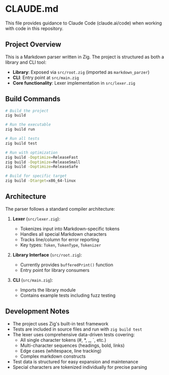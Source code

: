 # CLAUDE.md

This file provides guidance to Claude Code (claude.ai/code) when working with code in this repository.

## Project Overview

This is a Markdown parser written in Zig. The project is structured as both a library and CLI tool:
- **Library**: Exposed via `src/root.zig` (imported as `markdown_parzer`)
- **CLI**: Entry point at `src/main.zig`
- **Core functionality**: Lexer implementation in `src/lexer.zig`

## Build Commands

```bash
# Build the project
zig build

# Run the executable
zig build run

# Run all tests
zig build test

# Run with optimization
zig build -Doptimize=ReleaseFast
zig build -Doptimize=ReleaseSmall
zig build -Doptimize=ReleaseSafe

# Build for specific target
zig build -Dtarget=x86_64-linux
```

## Architecture

The parser follows a standard compiler architecture:

1. **Lexer** (`src/lexer.zig`): 
   - Tokenizes input into Markdown-specific tokens
   - Handles all special Markdown characters
   - Tracks line/column for error reporting
   - Key types: `Token`, `TokenType`, `Tokenizer`

2. **Library Interface** (`src/root.zig`):
   - Currently provides `bufferedPrint()` function
   - Entry point for library consumers

3. **CLI** (`src/main.zig`):
   - Imports the library module
   - Contains example tests including fuzz testing

## Development Notes

- The project uses Zig's built-in test framework
- Tests are included in source files and run with `zig build test`
- The lexer uses comprehensive data-driven tests covering:
  - All single character tokens (#, *, _, `, etc.)
  - Multi-character sequences (headings, bold, links)
  - Edge cases (whitespace, line tracking)
  - Complex markdown constructs
- Test data is structured for easy expansion and maintenance
- Special characters are tokenized individually for precise parsing